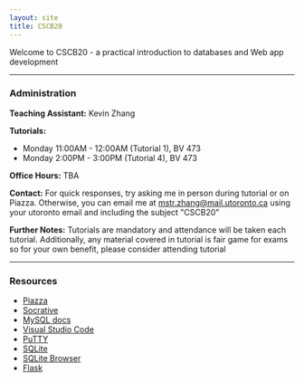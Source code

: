 ```yaml
---
layout: site
title: CSCB20
---
```


Welcome to CSCB20 - a practical introduction to databases and Web app development

---

### Administration

**Teaching Assistant:** Kevin Zhang

**Tutorials:** 
- Monday 11:00AM - 12:00AM (Tutorial 1), BV 473
- Monday 2:00PM - 3:00PM (Tutorial 4), BV 473

**Office Hours:** TBA

**Contact:** For quick responses, try asking me in person during tutorial or on Piazza. Otherwise,
you can email me at [mstr.zhang@mail.utoronto.ca](mailto:mstr.zhang@mail.utoronto.ca) using your
utoronto email and including the subject "CSCB20"

**Further Notes:** Tutorials are mandatory and attendance will be taken each tutorial. Additionally, 
any material covered in tutorial is fair game for exams so for your own benefit, please consider 
attending tutorial

---

### Resources

- [Piazza](https://piazza.com/mail.utoronto.ca/spring2019/cscb20)
- [Socrative](https://b.socrative.com/login/student/)
- [MySQL docs](https://dev.mysql.com/doc/)
- [Visual Studio Code](https://code.visualstudio.com/)
- [PuTTY](https://www.putty.org/)
- [SQLite](https://www.sqlite.org/index.html)
- [SQLite Browser](https://sqlitebrowser.org/)
- [Flask](http://flask.pocoo.org/)